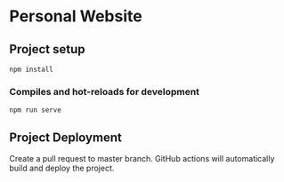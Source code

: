 # Personal Website

## Project setup
```
npm install
```

### Compiles and hot-reloads for development
```
npm run serve
```

## Project Deployment

Create a pull request to master branch. GitHub actions will automatically build and deploy the project.
